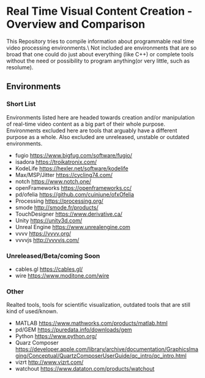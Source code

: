 # Real Time Visual Content Creation - Overview and Comparison

This Repository tries to compile information about programmable real time video processing environments.\\
Not included are environments that are so broad that one could do just about everything (like C++) or complete tools without the need or possibility to program anything(or very little, such as resolume).


## Environments
### Short List
Environments listed here are headed towards creation and/or manipulation of real-time video content as a big part of their whole purpose. Environments excluded here are tools that arguably have a different purpose as a whole. Also excluded are unreleased, unstable or outdated environments.

- fugio https://www.bigfug.com/software/fugio/
- isadora https://troikatronix.com/
- KodeLife https://hexler.net/software/kodelife
- Max/MSP/Jitter https://cycling74.com/
- notch https://www.notch.one/
- openFrameworks https://openframeworks.cc/
- pd/ofelia https://github.com/cuinjune/ofxOfelia
- Processing https://processing.org/
- smode http://smode.fr/products/
- TouchDesigner https://www.derivative.ca/
- Unity https://unity3d.com/
- Unreal Engine https://www.unrealengine.com
- vvvv https://vvvv.org/
- vvvvjs http://vvvvjs.com/

### Unreleased/Beta/coming Soon
- cables.gl https://cables.gl/
- wire https://www.moditone.com/wire



### Other
Realted tools, tools for scientific visualization, outdated tools that are still kind of used/known.
- MATLAB https://www.mathworks.com/products/matlab.html
- pd/GEM https://puredata.info/downloads/gem
- Python https://www.python.org/
- Quarz Composer https://developer.apple.com/library/archive/documentation/GraphicsImaging/Conceptual/QuartzComposerUserGuide/qc_intro/qc_intro.html
- vizrt http://www.vizrt.com/
- watchout https://www.dataton.com/products/watchout

<!--
### Notch
- very powerful
#### Concepts
- Timeline
- Node based
- Toplogy of Nodelayout affects function
Notch founder Talk: https://www.youtube.com/watch?v=YmaTrYjowqo&list=PLKPdnr8oxs8glsn3EOCKtuXT9sDXnqS3M
 -->



